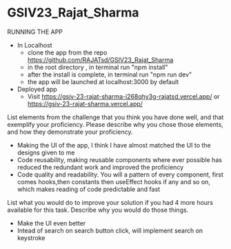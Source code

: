 # GSIV23_Rajat_Sharma

RUNNING THE APP

- In Localhost
  - clone the app from the repo https://github.com/RAJATsd/GSIV23_Rajat_Sharma
  - in the root directory , in terminal run "npm install"
  - after the install is complete, in terminal run "npm run dev"
  - the app will be launched at localhost:3000 by default
- Deployed app
  - Visit https://gsiv-23-rajat-sharma-i268qhy3g-rajatsd.vercel.app/ or https://gsiv-23-rajat-sharma.vercel.app/

List elements from the challenge that you think you have done well, and that exemplify your proficiency. Please describe why you chose those elements, and how they demonstrate your proficiency.

- Making the UI of the app, I think I have almost matched the UI to the designs given to me
- Code reusability, making reusable components where ever possible has reduced the redundant work and improved the proficiency
- Code quality and readability. You will a pattern of every component, first comes hooks,then constants then useEffect hooks if any and so on, which makes reading of code predictable and fast

List what you would do to improve your solution if you had 4 more hours available for this task. Describe why you would do those things.

- Make the UI even better
- Intead of search on search button click, will implement search on keystroke
